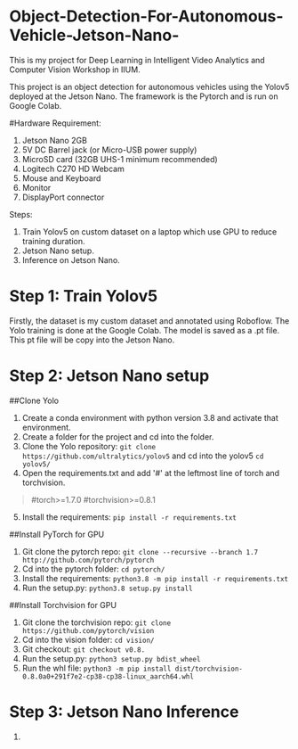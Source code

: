 # Object-Detection-For-Autonomous-Vehicle-Jetson-Nano-
This is my project for Deep Learning in Intelligent Video Analytics and Computer Vision Workshop in IIUM.

This project is an object detection for autonomous vehicles using the Yolov5 deployed at the Jetson Nano. The framework is the Pytorch and is run on Google Colab.  

#Hardware Requirement:
1. Jetson Nano 2GB
2. 5V DC Barrel jack (or Micro-USB power supply)
3. MicroSD card (32GB UHS-1 minimum recommended)
4. Logitech C270 HD Webcam
5. Mouse and Keyboard
6. Monitor
7. DisplayPort connector

Steps:
1. Train Yolov5 on custom dataset on a laptop which use GPU to reduce training duration.
2. Jetson Nano setup. 
3. Inference on Jetson Nano.

# Step 1: Train Yolov5
Firstly, the dataset is my custom dataset and annotated using Roboflow. 
The Yolo training is done at the Google Colab. 
The model is saved as a .pt file.
This pt file will be copy into the Jetson Nano.

# Step 2: Jetson Nano setup
##Clone Yolo
1. Create a conda environment with python version 3.8 and activate that environment.
2. Create a folder for the project and cd into the folder.
3. Clone the Yolo repository: `git clone https://github.com/ultralytics/yolov5` and cd into the yolov5 `cd yolov5/`
4. Open the requirements.txt and add '#' at the leftmost line of torch and torchvision. 
> #torch>=1.7.0 #torchvision>=0.8.1
5. Install the requirements: `pip install -r requirements.txt`

##Install PyTorch for GPU
1. Git clone the pytorch repo: `git clone --recursive --branch 1.7 http://github.com/pytorch/pytorch`
2. Cd into the pytorch folder: `cd pytorch/`
3. Install the requirements: `python3.8 -m pip install -r requirements.txt`
4. Run the setup.py: `python3.8 setup.py install`

##Install Torchvision for GPU
1. Git clone the torchvision repo: `git clone https://github.com/pytorch/vision`
2. Cd into the vision folder: `cd vision/`
3. Git checkout: `git checkout v0.8.`
4. Run the setup.py: `python3 setup.py bdist_wheel`
5. Run the whl file: `python3 -m pip install dist/torchvision-0.8.0a0+291f7e2-cp38-cp38-linux_aarch64.whl`

# Step 3: Jetson Nano Inference
1. 
